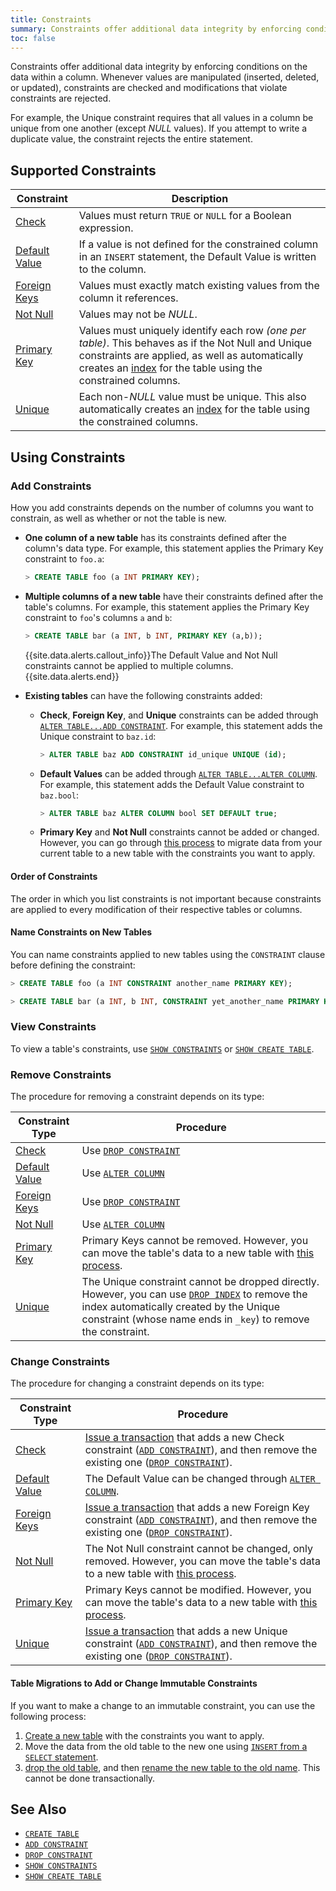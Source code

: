 ```yaml
---
title: Constraints
summary: Constraints offer additional data integrity by enforcing conditions on the data within a column. 
toc: false
---
```


Constraints offer additional data integrity by enforcing conditions on the data within a column. Whenever values are manipulated (inserted, deleted, or updated), constraints are checked and modifications that violate constraints are rejected.

For example, the Unique constraint requires that all values in a column be unique from one another (except *NULL* values). If you attempt to write a duplicate value, the constraint rejects the entire statement.

<div id="toc"></div>

## Supported Constraints

| Constraint | Description |
|------------|-------------|
| [Check](check.html) | Values must return `TRUE` or `NULL` for a Boolean expression. |
| [Default Value](default-value.html) | If a value is not defined for the constrained column in an `INSERT` statement, the Default Value is written to the column. |
| [Foreign Keys](foreign-key.html) | Values must exactly match existing values from the column it references. |
| [Not Null](not-null.html) | Values may not be *NULL*. |
| [Primary Key](primary-key.html) | Values must uniquely identify each row *(one per table)*. This behaves as if the Not Null and Unique constraints are applied, as well as automatically creates an [index](indexes.html) for the table using the constrained columns. |
| [Unique](unique.html) | Each non-*NULL* value must be unique. This also automatically creates an [index](indexes.html) for the table using the constrained columns. |

## Using Constraints

### Add Constraints

How you add constraints depends on the number of columns you want to constrain, as well as whether or not the table is new.

- **One column of a new table** has its constraints defined after the column's data type. For example, this statement applies the Primary Key constraint to `foo.a`:

  ``` sql
  > CREATE TABLE foo (a INT PRIMARY KEY);
  ```
- **Multiple columns of a new table** have their constraints defined after the table's columns. For example, this statement applies the Primary Key constraint to `foo`'s columns `a` and `b`:

  ``` sql
  > CREATE TABLE bar (a INT, b INT, PRIMARY KEY (a,b));
  ```

  {{site.data.alerts.callout_info}}The Default Value and Not Null constraints cannot be applied to multiple columns.{{site.data.alerts.end}}

- **Existing tables** can have the following constraints added:
  - **Check**, **Foreign Key**, and **Unique** constraints can be added through [`ALTER TABLE...ADD CONSTRAINT`](add-constraint.html). For example, this statement adds the Unique constraint to `baz.id`:

    ~~~ sql
    > ALTER TABLE baz ADD CONSTRAINT id_unique UNIQUE (id);
    ~~~

  - **Default Values** can be added through [`ALTER TABLE...ALTER COLUMN`](alter-column.html#set-or-change-a-default-value). For example, this statement adds the Default Value constraint to `baz.bool`:

    ~~~ sql
    > ALTER TABLE baz ALTER COLUMN bool SET DEFAULT true;
    ~~~

  - **Primary Key** and **Not Null** constraints cannot be added or changed. However, you can go through [this process](#table-migrations-to-add-or-change-immutable-constraints) to migrate data from your current table to a new table with the constraints you want to apply.

#### Order of Constraints

The order in which you list constraints is not important because constraints are applied to every modification of their respective tables or columns.

#### Name Constraints on New Tables

You can name constraints applied to new tables using the `CONSTRAINT` clause before defining the constraint:

``` sql
> CREATE TABLE foo (a INT CONSTRAINT another_name PRIMARY KEY);

> CREATE TABLE bar (a INT, b INT, CONSTRAINT yet_another_name PRIMARY KEY (a,b));
```

### View Constraints

To view a table's constraints, use [`SHOW CONSTRAINTS`](show-constraints.html) or [`SHOW CREATE TABLE`](show-create-table.html).

### Remove Constraints

The procedure for removing a constraint depends on its type:

| Constraint Type | Procedure |
|-----------------|-----------|
| [Check](check.html) | Use [`DROP CONSTRAINT`](drop-constraint.html) |
| [Default Value](default-value.html) | Use [`ALTER COLUMN`](alter-column.html#remove-default-constraint) |
| [Foreign Keys](foreign-key.html) | Use [`DROP CONSTRAINT`](drop-constraint.html) | 
| [Not Null](not-null.html) | Use [`ALTER COLUMN`](alter-column.html#remove-not-null-constraint) | 
| [Primary Key](primary-key.html) | Primary Keys cannot be removed.  However, you can move the table's data to a new table with [this process](#table-migrations-to-add-or-change-immutable-constraints). | 
| [Unique](unique.html) | The Unique constraint cannot be dropped directly. However, you can use [`DROP INDEX`](drop-index.html) to remove the index automatically created by the Unique constraint (whose name ends in `_key`) to remove the constraint. |

### Change Constraints

The procedure for changing a constraint depends on its type:

| Constraint Type | Procedure |
|-----------------|-----------|
| [Check](check.html) | [Issue a transaction](transactions.html#syntax) that adds a new Check constraint ([`ADD CONSTRAINT`](add-constraint.html)), and then remove the existing one ([`DROP CONSTRAINT`](drop-constraint.html)). |
| [Default Value](default-value.html) | The Default Value can be changed through [`ALTER COLUMN`](alter-column.html). |
| [Foreign Keys](foreign-key.html) | [Issue a transaction](transactions.html#syntax) that adds a new Foreign Key constraint ([`ADD CONSTRAINT`](add-constraint.html)), and then remove the existing one ([`DROP CONSTRAINT`](drop-constraint.html)). | 
| [Not Null](not-null.html) | The Not Null constraint cannot be changed, only removed. However, you can move the table's data to a new table with [this process](#table-migrations-to-add-or-change-immutable-constraints). | 
| [Primary Key](primary-key.html) | Primary Keys cannot be modified.  However, you can move the table's data to a new table with [this process](#table-migrations-to-add-or-change-immutable-constraints). | 
| [Unique](unique.html) | [Issue a transaction](transactions.html#syntax) that adds a new Unique constraint ([`ADD CONSTRAINT`](add-constraint.html)), and then remove the existing one ([`DROP CONSTRAINT`](drop-constraint.html)). |

#### Table Migrations to Add or Change Immutable Constraints

If you want to make a change to an immutable constraint, you can use the following process:

1. [Create a new table](create-table.html) with the constraints you want to apply.
2. Move the data from the old table to the new one using [`INSERT` from a `SELECT` statement](insert.html#insert-from-a-select-statement).
3. [drop the old table](drop-table.html), and then [rename the new table to the old name](rename-table.html). This cannot be done transactionally.

## See Also

- [`CREATE TABLE`](create-table.html)
- [`ADD CONSTRAINT`](add-constraint.html)
- [`DROP CONSTRAINT`](drop-constraint.html)
- [`SHOW CONSTRAINTS`](show-constraints.html)
- [`SHOW CREATE TABLE`](show-create-table.html)
